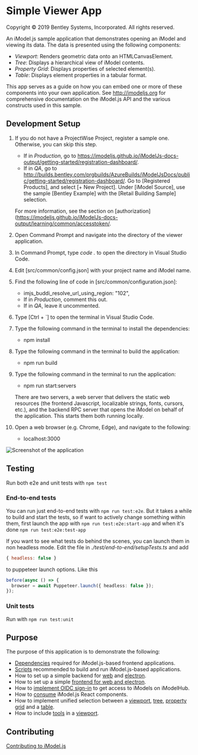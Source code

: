 # Simple Viewer App

Copyright © 2019 Bentley Systems, Incorporated. All rights reserved.

An iModel.js sample application that demonstrates opening an iModel and viewing its data. The data is presented using the following components:

* _Viewport_: Renders geometric data onto an HTMLCanvasElement.
* _Tree_: Displays a hierarchical view of iModel contents.
* _Property Grid_: Displays properties of selected element(s).
* _Table_: Displays element properties in a tabular format.

This app serves as a guide on how you can embed one or more of these components into your own application.
See http://imodeljs.org for comprehensive documentation on the iModel.js API and the various constructs used in this sample.

## Development Setup

1.	If you do not have a ProjectWise Project, register a sample one. Otherwise, you can skip this step.
	- If in *Production*, go to https://imodeljs.github.io/iModelJs-docs-output/getting-started/registration-dashboard/.
	- If in *QA*, go to http://builds.bentley.com/prgbuilds/AzureBuilds/iModelJsDocs/public/getting-started/registration-dashboard/.
	Go to [Registered Products], and select [+ New Project].
	Under [iModel Source], use the sample [Bentley Example] with the [Retail Building Sample] selection.
	
	For more information, see the section on [authorization](https://imodeljs.github.io/iModelJs-docs-output/learning/common/accesstoken/.

2.	Open Command Prompt and navigate into the directory of the viewer application.

3.	In Command Prompt, type *code .* to open the directory in Visual Studio Code.

4.	Edit [src/common/config.json] with your project name and iModel name.

5.	Find the following line of code in [src/common/configuration.json]:
	*	imjs_buddi_resolve_url_using_region: "102",
	- If in *Production*, comment this out.
	- If in *QA*, leave it uncommented.

6.	Type [Ctrl + `] to open the terminal in Visual Studio Code.

7.	Type the following command in the terminal to install the dependencies:
	*	npm install

8.	Type the following command in the terminal to build the application:
	*	npm run build
	
9.	Type the following command in the terminal to run the application:
	*	npm run start:servers
	
	There are two servers, a web server that delivers the static web resources (the frontend Javascript, localizable strings, fonts, cursors, etc.),
	and the backend RPC server that opens the iModel on behalf of the application.
	This starts them both running locally.

10.	Open a web browser (e.g. Chrome, Edge), and navigate to the following:
	*	localhost:3000

[//]: # (Commented out until Electron version fixed. Note: The Electron version is meant to run on desktops, but will currently not work within a virtual machine.)

![Screenshot of the application](./docs/header.png)

## Testing

Run both e2e and unit tests with `npm test`

### End-to-end tests

You can run just end-to-end tests with `npm run test:e2e`. But it takes a while
to build and start the tests, so if want to actively change something within them,
first launch the app with `npm run test:e2e:start-app` and when it's done `npm run test:e2e:test-app`

If you want to see what tests do behind the scenes, you can launch them in non
headless mode. Edit the file in *./test/end-to-end/setupTests.ts* and add

```js
{ headless: false }
```

to puppeteer launch options. Like this

```ts
before(async () => {
  browser = await Puppeteer.launch({ headless: false });
});
```

### Unit tests

Run with `npm run test:unit`

## Purpose

The purpose of this application is to demonstrate the following:

* [Dependencies](./package.json) required for iModel.js-based frontend applications.
* [Scripts](./package.json) recommended to build and run iModel.js-based applications.
* How to set up a simple backend for
  [web](./src/backend/web/BackendServer.ts) and
  [electron](./src/backend/electron/main.ts).
* How to set up a simple [frontend for web and electron](./src/frontend/api/SimpleViewerApp.ts).
* How to [implement OIDC sign-in](./docs/oidc.md) to get access to iModels on iModelHub.
* How to [consume](./src/frontend/components/App.tsx) iModel.js React components.
* How to implement unified selection between a
  [viewport](./src/frontend/components/Viewport.tsx),
  [tree](./src/frontend/components/Tree.tsx),
  [property grid](./src/frontend/components/Properties.tsx) and a
  [table](./src/frontend/components/Table.tsx).
* How to include
  [tools](./src/frontend/components/Toolbar.tsx) in a
  [viewport](./src/frontend/components/Viewport.tsx).

## Contributing

[Contributing to iModel.js](https://github.com/imodeljs/imodeljs/blob/master/CONTRIBUTING.md)
